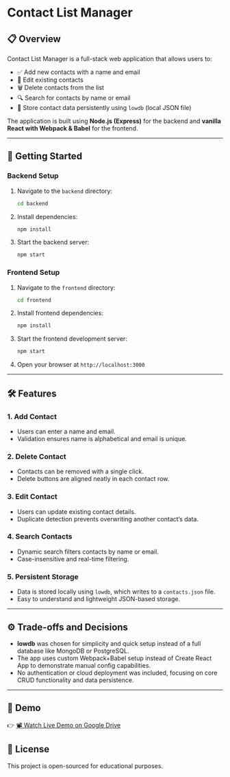 # Contact List Manager

## 📋 Overview
Contact List Manager is a full-stack web application that allows users to:
- ✅ Add new contacts with a name and email
- 📝 Edit existing contacts
- 🗑️ Delete contacts from the list
- 🔍 Search for contacts by name or email
- 💾 Store contact data persistently using `lowdb` (local JSON file)

The application is built using **Node.js (Express)** for the backend and **vanilla React with Webpack & Babel** for the frontend.

---

## 🚀 Getting Started

### Backend Setup
1. Navigate to the `backend` directory:
   ```bash
   cd backend
   ```
2. Install dependencies:
   ```bash
   npm install
   ```
3. Start the backend server:
   ```bash
   npm start
   ```

### Frontend Setup
1. Navigate to the `frontend` directory:
   ```bash
   cd frontend
   ```
2. Install frontend dependencies:
   ```bash
   npm install
   ```
3. Start the frontend development server:
   ```bash
   npm start
   ```
4. Open your browser at `http://localhost:3000`

---

## 🛠️ Features

### 1. Add Contact
- Users can enter a name and email.
- Validation ensures name is alphabetical and email is unique.

### 2. Delete Contact
- Contacts can be removed with a single click.
- Delete buttons are aligned neatly in each contact row.

### 3. Edit Contact
- Users can update existing contact details.
- Duplicate detection prevents overwriting another contact’s data.

### 4. Search Contacts
- Dynamic search filters contacts by name or email.
- Case-insensitive and real-time filtering.

### 5. Persistent Storage
- Data is stored locally using `lowdb`, which writes to a `contacts.json` file.
- Easy to understand and lightweight JSON-based storage.

---

## ⚙️ Trade-offs and Decisions

- **lowdb** was chosen for simplicity and quick setup instead of a full database like MongoDB or PostgreSQL.
- The app uses custom Webpack+Babel setup instead of Create React App to demonstrate manual config capabilities.
- No authentication or cloud deployment was included, focusing on core CRUD functionality and data persistence.

---

## 🎥 Demo

👉 [📽 Watch Live Demo on Google Drive](https://drive.google.com/file/d/10MgMuy7nWwezUhBAqJK4_xDM9522cz3x/view?usp=sharing)

## 📄 License
This project is open-sourced for educational purposes.
